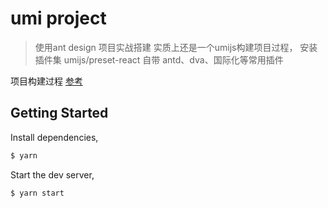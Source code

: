 # umi project
> 使用ant design 项目实战搭建
实质上还是一个umijs构建项目过程，
安装插件集 umijs/preset-react 自带 antd、dva、国际化等常用插件

项目构建过程 [参考](https://ant.design/docs/react/practical-projects-cn)
## Getting Started

Install dependencies,

```bash
$ yarn
```

Start the dev server,

```bash
$ yarn start
```

